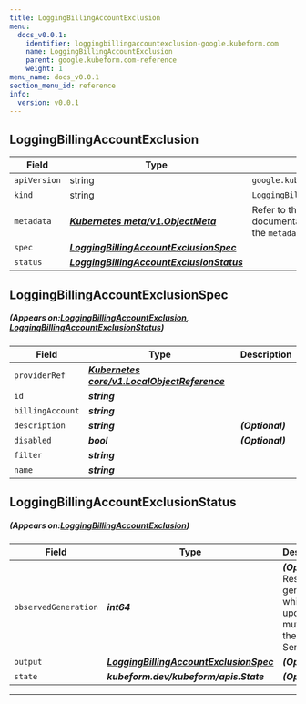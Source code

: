 ```yaml
---
title: LoggingBillingAccountExclusion
menu:
  docs_v0.0.1:
    identifier: loggingbillingaccountexclusion-google.kubeform.com
    name: LoggingBillingAccountExclusion
    parent: google.kubeform.com-reference
    weight: 1
menu_name: docs_v0.0.1
section_menu_id: reference
info:
  version: v0.0.1
---
```


## LoggingBillingAccountExclusion
| Field | Type | Description |
| ------ | ----- | ----------- |
| `apiVersion` | string | `google.kubeform.com/v1alpha1` |
|    `kind` | string | `LoggingBillingAccountExclusion` |
| `metadata` | ***[Kubernetes meta/v1.ObjectMeta](https://kubernetes.io/docs/reference/generated/kubernetes-api/v1.13/#objectmeta-v1-meta)***|Refer to the Kubernetes API documentation for the fields of the `metadata` field.|
| `spec` | ***[LoggingBillingAccountExclusionSpec](#LoggingBillingAccountExclusionSpec)***||
| `status` | ***[LoggingBillingAccountExclusionStatus](#LoggingBillingAccountExclusionStatus)***||
## LoggingBillingAccountExclusionSpec
##### (Appears on:[LoggingBillingAccountExclusion](#LoggingBillingAccountExclusion), [LoggingBillingAccountExclusionStatus](#LoggingBillingAccountExclusionStatus))
| Field | Type | Description |
| ------ | ----- | ----------- |
| `providerRef` | ***[Kubernetes core/v1.LocalObjectReference](https://kubernetes.io/docs/reference/generated/kubernetes-api/v1.13/#localobjectreference-v1-core)***||
| `id` | ***string***||
| `billingAccount` | ***string***||
| `description` | ***string***| ***(Optional)*** |
| `disabled` | ***bool***| ***(Optional)*** |
| `filter` | ***string***||
| `name` | ***string***||
## LoggingBillingAccountExclusionStatus
##### (Appears on:[LoggingBillingAccountExclusion](#LoggingBillingAccountExclusion))
| Field | Type | Description |
| ------ | ----- | ----------- |
| `observedGeneration` | ***int64***| ***(Optional)*** Resource generation, which is updated on mutation by the API Server.|
| `output` | ***[LoggingBillingAccountExclusionSpec](#LoggingBillingAccountExclusionSpec)***| ***(Optional)*** |
| `state` | ***kubeform.dev/kubeform/apis.State***| ***(Optional)*** |
---
